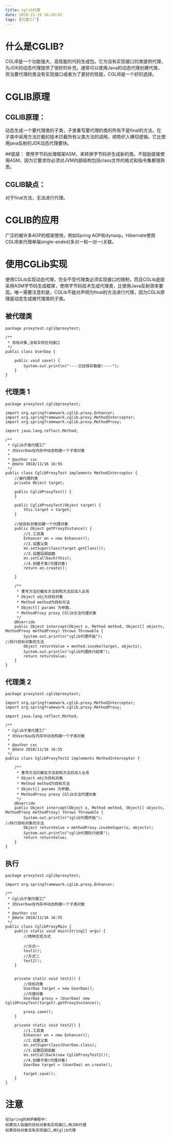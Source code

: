 ```yaml
---
title: cglib代理
date: 2018-11-16 16:28:52
tags: [代理工厂]
---
```


# 什么是CGLIB?

CGLIB是一个功能强大，高性能的代码生成包。它为没有实现接口的类提供代理，为JDK的动态代理提供了很好的补充。通常可以使用Java的动态代理创建代理，但当要代理的类没有实现接口或者为了更好的性能，CGLIB是一个好的选择。

<!--more-->

# CGLIB原理

## CGLIB原理：
动态生成一个要代理类的子类，子类重写要代理的类的所有不是final的方法。在子类中采用方法拦截的技术拦截所有父类方法的调用，顺势织入横切逻辑。它比使用java反射的JDK动态代理要快。

##底层： 
使用字节码处理框架ASM，来转换字节码并生成新的类。不鼓励直接使用ASM，因为它要求你必须对JVM内部结构包括class文件的格式和指令集都很熟悉。

## CGLIB缺点：
对于final方法，无法进行代理。

# CGLIB的应用

广泛的被许多AOP的框架使用，例如Spring AOP和dynaop。Hibernate使用CGLIB来代理单端single-ended(多对一和一对一)关联。

# 使用CGLib实现

使用CGLib实现动态代理，完全不受代理类必须实现接口的限制，而且CGLib底层采用ASM字节码生成框架，使用字节码技术生成代理类，比使用Java反射效率要高。唯一需要注意的是，CGLib不能对声明为final的方法进行代理，因为CGLib原理是动态生成被代理类的子类。

## 被代理类

```
package proxytest.cglibproxytest;

/**
 * 目标对象,没有实现任何接口
 */
public class UserDao {

    public void save() {
        System.out.println("----已经保存数据!----");
    }
}
```

## 代理类 1

```
package proxytest.cglibproxytest;

import org.springframework.cglib.proxy.Enhancer;
import org.springframework.cglib.proxy.MethodInterceptor;
import org.springframework.cglib.proxy.MethodProxy;

import java.lang.reflect.Method;

/**
 * Cglib子类代理工厂
 * 对UserDao在内存中动态构建一个子类对象
 *
 * @author cxc
 * @date 2018/11/16 16:55
 */
public class CglibProxyTest implements MethodInterceptor {
    //被代理的类
    private Object target;

    public CglibProxyTest() {
    }

    public CglibProxyTest(Object target) {
        this.target = target;
    }

    //给目标对象创建一个代理对象
    public Object getProxyInstance() {
        //1.工具类
        Enhancer en = new Enhancer();
        //2.设置父类
        en.setSuperclass(target.getClass());
        //3.设置回调函数
        en.setCallback(this);
        //4.创建子类(代理对象)
        return en.create();

    }

    /**
     * 重写方法拦截在方法前和方法后加入业务
     * Object obj为目标对象
     * Method method为目标方法
     * Object[] params 为参数，
     * MethodProxy proxy CGlib方法代理对象
     */
    @Override
    public Object intercept(Object o, Method method, Object[] objects, MethodProxy methodProxy) throws Throwable {
        System.out.println("cglib代理开始");
//执行目标对象的方法
        Object returnValue = method.invoke(target, objects);
        System.out.println("cglib代理执行结束");
        return returnValue;
    }
}

```

## 代理类 2

```
package proxytest.cglibproxytest;

import org.springframework.cglib.proxy.MethodInterceptor;
import org.springframework.cglib.proxy.MethodProxy;

import java.lang.reflect.Method;

/**
 * Cglib子类代理工厂
 * 对UserDao在内存中动态构建一个子类对象
 *
 * @author cxc
 * @date 2018/11/16 16:55
 */
public class CglibProxyTest2 implements MethodInterceptor {

    /**
     * 重写方法拦截在方法前和方法后加入业务
     * Object obj为目标对象
     * Method method为目标方法
     * Object[] params 为参数，
     * MethodProxy proxy CGlib方法代理对象
     */
    @Override
    public Object intercept(Object o, Method method, Object[] objects, MethodProxy methodProxy) throws Throwable {
        System.out.println("cglib代理开始");
//执行目标对象的方法
        Object returnValue = methodProxy.invokeSuper(o, objects);
        System.out.println("cglib代理执行结束");
        return returnValue;
    }
}

```

## 执行 

```
package proxytest.cglibproxytest;

import org.springframework.cglib.proxy.Enhancer;

/**
 * Cglib子类代理工厂
 * 对UserDao在内存中动态构建一个子类对象
 *
 * @author cxc
 * @date 2018/11/16 16:55
 */
public class CglibProxyMain {
    public static void main(String[] args) {
        //两种实现方式

        //方式一
        test1();
        //方式二
        test2();
    }


    private static void test1() {
        //目标对象
        UserDao target = new UserDao();
        //代理对象
        UserDao proxy = (UserDao) new CglibProxyTest(target).getProxyInstance();

        proxy.save();
    }

    private static void test2() {
        //1.工具类
        Enhancer en = new Enhancer();
        //2.设置父类
        en.setSuperclass(UserDao.class);
        //3.设置回调函数
        en.setCallback(new CglibProxyTest2());
        //4.创建子类(代理对象)
        UserDao target = (UserDao) en.create();

        target.save();
    }
}

```


# 注意

```
在Spring的AOP编程中:
如果加入容器的目标对象有实现接口,用JDK代理
如果目标对象没有实现接口,用Cglib代理
```